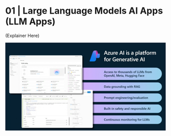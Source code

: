 # 01 | Large Language Models AI Apps (LLM Apps)

(Explainer Here)

![Generative AI Application Platform](../img/concepts/04-azure-ai-platform.png)